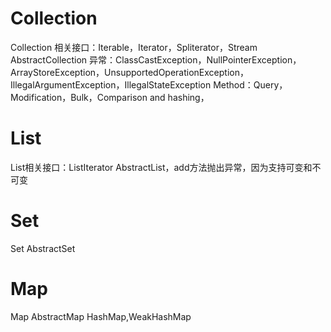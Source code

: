 # Collection
Collection 相关接口：Iterable，Iterator，Spliterator，Stream
AbstractCollection
异常：ClassCastException，NullPointerException，ArrayStoreException，UnsupportedOperationException，
IllegalArgumentException，IllegalStateException
Method：Query，Modification，Bulk，Comparison and hashing，


# List
List相关接口：ListIterator
AbstractList，add方法抛出异常，因为支持可变和不可变

# Set
Set
AbstractSet


# Map
Map
AbstractMap
HashMap,WeakHashMap
